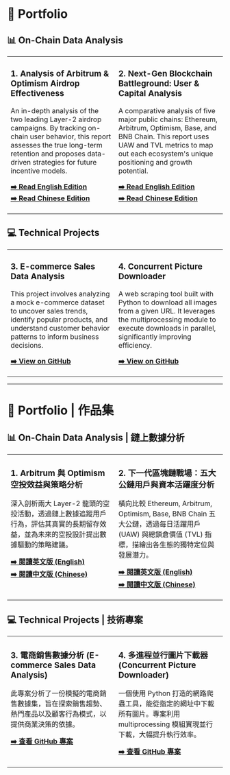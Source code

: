 # 📖 Portfolio

## 📊 On-Chain Data Analysis

<table width="100%">
  <tr>
    <td width="50%" valign="top">
      <h3>1. Analysis of Arbitrum & Optimism Airdrop Effectiveness</h3>
      <p>An in-depth analysis of the two leading Layer-2 airdrop campaigns. By tracking on-chain user behavior, this report assesses the true long-term retention and proposes data-driven strategies for future incentive models.</p>
      <p>
        <a href="https://dune.com/titus181/analysis-of-the-effectiveness-and-strategy-of-arbitrum-and-optimism-airdrops"><strong>➡️ Read English Edition</strong></a><br>
        <a href="https://dune.com/titus181/arbitrum-kong-tou-xin-yong-hu-liu-cun-lu-fen-xi"><strong>➡️ Read Chinese Edition</strong></a>
      </p>
    </td>
    <td width="50%" valign="top">
      <h3>2. Next-Gen Blockchain Battleground: User & Capital Analysis</h3>
      <p>A comparative analysis of five major public chains: Ethereum, Arbitrum, Optimism, Base, and BNB Chain. This report uses UAW and TVL metrics to map out each ecosystem's unique positioning and growth potential.</p>
      <p>
        <a href="https://dune.com/titus181/next-gen-blockchain-battleground-analyzing-user-and-capital-activity-in-the-top-5-public-chains"><strong>➡️ Read English Edition</strong></a><br>
        <a href="https://dune.com/titus181/ge-gong-lian-bi-jiao"><strong>➡️ Read Chinese Edition</strong></a>
      </p>
    </td>
  </tr>
</table>

## 💻 Technical Projects

<table width="100%">
  <tr>
    <td width="50%" valign="top">
      <h3>3. E-commerce Sales Data Analysis</h3>
      <p>This project involves analyzing a mock e-commerce dataset to uncover sales trends, identify popular products, and understand customer behavior patterns to inform business decisions.</p>
      <p>
        <a href="https://github.com/Titus181/e-commerce"><strong>➡️ View on GitHub</strong></a>
      </p>
    </td>
    <td width="50%" valign="top">
      <h3>4. Concurrent Picture Downloader</h3>
      <p>A web scraping tool built with Python to download all images from a given URL. It leverages the multiprocessing module to execute downloads in parallel, significantly improving efficiency.</p>
      <p>
        <a href="https://github.com/Titus181/picture_downloader"><strong>➡️ View on GitHub</strong></a>
      </p>
    </td>
  </tr>
</table>

---

# 📖 Portfolio | 作品集

## 📊 On-Chain Data Analysis | 鏈上數據分析

<table width="100%">
  <tr>
    <td width="50%" valign="top">
      <h3>1. Arbitrum 與 Optimism 空投效益與策略分析</h3>
      <p>深入剖析兩大 Layer-2 龍頭的空投活動，透過鏈上數據追蹤用戶行為，評估其真實的長期留存效益，並為未來的空投設計提出數據驅動的策略建議。</p>
      <p>
        <a href="https://dune.com/titus181/analysis-of-the-effectiveness-and-strategy-of-arbitrum-and-optimism-airdrops"><strong>➡️ 閱讀英文版 (English)</strong></a><br>
        <a href="https://dune.com/titus181/arbitrum-kong-tou-xin-yong-hu-liu-cun-lu-fen-xi"><strong>➡️ 閱讀中文版 (Chinese)</strong></a>
      </p>
    </td>
    <td width="50%" valign="top">
      <h3>2. 下一代區塊鏈戰場：五大公鏈用戶與資本活躍度分析</h3>
      <p>橫向比較 Ethereum, Arbitrum, Optimism, Base, BNB Chain 五大公鏈，透過每日活躍用戶 (UAW) 與總鎖倉價值 (TVL) 指標，描繪出各生態的獨特定位與發展潛力。</p>
      <p>
        <a href="https://dune.com/titus181/next-gen-blockchain-battleground-analyzing-user-and-capital-activity-in-the-top-5-public-chains"><strong>➡️ 閱讀英文版 (English)</strong></a><br>
        <a href="https://dune.com/titus181/ge-gong-lian-bi-jiao"><strong>➡️ 閱讀中文版 (Chinese)</strong></a>
      </p>
    </td>
  </tr>
</table>

## 💻 Technical Projects | 技術專案

<table width="100%">
  <tr>
    <td width="50%" valign="top">
      <h3>3. 電商銷售數據分析 (E-commerce Sales Data Analysis)</h3>
      <p>此專案分析了一份模擬的電商銷售數據集，旨在探索銷售趨勢、熱門產品以及顧客行為模式，以提供商業決策的依據。</p>
      <p>
        <a href="https://github.com/Titus181/e-commerce"><strong>➡️ 查看 GitHub 專案</strong></a>
      </p>
    </td>
    <td width="50%" valign="top">
      <h3>4. 多進程並行圖片下載器 (Concurrent Picture Downloader)</h3>
      <p>一個使用 Python 打造的網路爬蟲工具，能從指定的網址中下載所有圖片。專案利用 multiprocessing 模組實現並行下載，大幅提升執行效率。</p>
      <p>
        <a href="https://github.com/Titus181/picture_downloader"><strong>➡️ 查看 GitHub 專案</strong></a>
      </p>
    </td>
  </tr>
</table>
